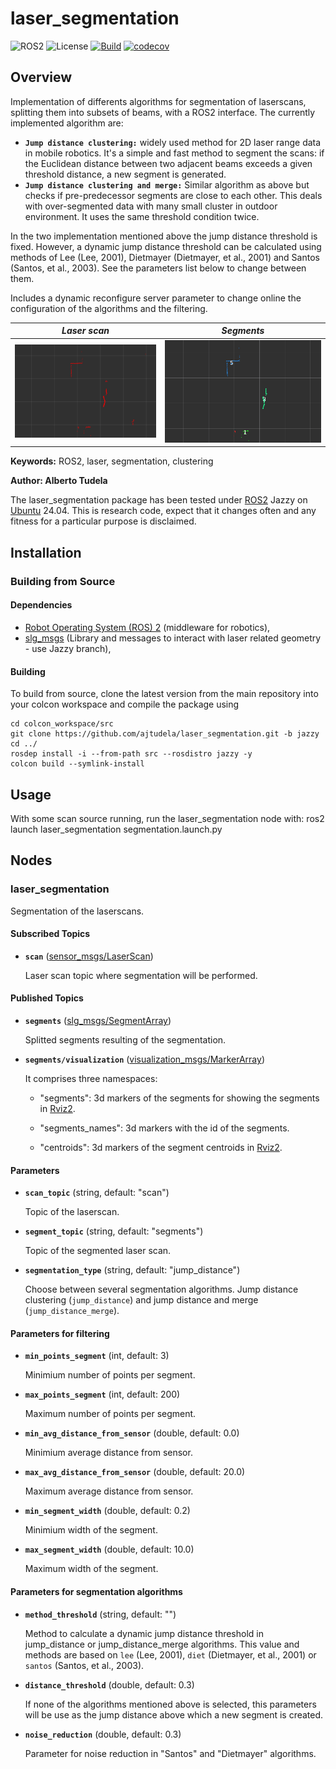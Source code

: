 # laser_segmentation
![ROS2](https://img.shields.io/badge/ros2-jazzy-blue?logo=ros&logoColor=white)
![License](https://img.shields.io/github/license/ajtudela/laser_segmentation)
[![Build](https://github.com/ajtudela/laser_segmentation/actions/workflows/build.yml/badge.svg?branch=main)](https://github.com/ajtudela/laser_segmentation/actions/workflows/build.yml)
[![codecov](https://codecov.io/gh/ajtudela/laser_segmentation/graph/badge.svg?token=R48HZO62SQ)](https://codecov.io/gh/ajtudela/laser_segmentation)


## Overview

Implementation of differents algorithms for segmentation of laserscans, splitting them into subsets of beams, with a ROS2 interface. The currently implemented algorithm are:

* **`Jump distance clustering:`** widely used method for 2D laser range data in mobile robotics. It's a simple and fast method to segment the scans: if the Euclidean distance between two adjacent beams exceeds a given threshold distance, a new segment is generated.
* **`Jump distance clustering and merge:`** Similar algorithm as above but checks if pre-predecessor segments are close to each other. This deals with over-segmented data with many small cluster in outdoor environment. It uses the same threshold condition twice. 

In the two implementation mentioned above the jump distance threshold is fixed. However, a dynamic jump distance threshold can be calculated using methods of Lee (Lee, 2001), Dietmayer (Dietmayer, et al., 2001) and Santos (Santos, et al., 2003). See the parameters list below to change between them.

Includes a dynamic reconfigure server parameter to change online the configuration of the algorithms and the filtering.

| *Laser scan* | *Segments* |
| :------------: | :-----------------------: |
| ![LaserScan](doc/laser.png)  | ![Segments](doc/segments.png) |

**Keywords:** ROS2, laser, segmentation, clustering

**Author: Alberto Tudela<br />**

The laser_segmentation package has been tested under [ROS2] Jazzy on [Ubuntu] 24.04. This is research code, expect that it changes often and any fitness for a particular purpose is disclaimed.

## Installation

### Building from Source

#### Dependencies

- [Robot Operating System (ROS) 2](https://docs.ros.org/en/jazzy/) (middleware for robotics),
- [slg_msgs](https://github.com/ajtudela/slg_msgs) (Library and messages to interact with laser related geometry - use Jazzy branch),

#### Building

To build from source, clone the latest version from the main repository into your colcon workspace and compile the package using

	cd colcon_workspace/src
	git clone https://github.com/ajtudela/laser_segmentation.git -b jazzy
	cd ../
	rosdep install -i --from-path src --rosdistro jazzy -y
	colcon build --symlink-install

## Usage

With some scan source running, run the laser_segmentation node with:
	ros2 launch laser_segmentation segmentation.launch.py

## Nodes

### laser_segmentation

Segmentation of the laserscans.

#### Subscribed Topics

* **`scan`** ([sensor_msgs/LaserScan])

	Laser scan topic where segmentation will be performed.

#### Published Topics

* **`segments`** ([slg_msgs/SegmentArray])

	Splitted segments resulting of the segmentation.

* **`segments/visualization`** ([visualization_msgs/MarkerArray])

	It comprises three namespaces:

	- "segments": 3d markers of the segments for showing the segments in [Rviz2].

	- "segments_names": 3d markers with the id of the segments.

	- "centroids": 3d markers of the segment centroids in [Rviz2].

#### Parameters

* **`scan_topic`** (string, default: "scan")

	Topic of the laserscan.

* **`segment_topic`** (string, default: "segments")

	Topic of the segmented laser scan.

* **`segmentation_type`** (string, default: "jump_distance")

	Choose between several segmentation algorithms. Jump distance clustering (`jump_distance`) and jump distance and merge (`jump_distance_merge`).

#### Parameters for filtering

* **`min_points_segment`** (int, default: 3)

	Minimium number of points per segment.

* **`max_points_segment`** (int, default: 200)

	Maximum number of points per segment.

* **`min_avg_distance_from_sensor`** (double, default: 0.0)

	Minimium average distance from sensor.

* **`max_avg_distance_from_sensor`** (double, default: 20.0)

	Maximum average distance from sensor.

* **`min_segment_width`** (double, default: 0.2)

	Minimium width of the segment.

* **`max_segment_width`** (double, default: 10.0)

	Maximum width of the segment.

#### Parameters for segmentation algorithms

* **`method_threshold`** (string, default: "")

	Method to calculate a dynamic jump distance threshold in jump_distance or jump_distance_merge algorithms. This value and methods are based on `lee` (Lee, 2001), `diet` (Dietmayer, et al., 2001) or `santos` (Santos, et al., 2003).

* **`distance_threshold`** (double, default: 0.3)

	If none of the algorithms mentioned above is selected, this parameters will be use as the jump distance above which a new segment is created.

* **`noise_reduction`** (double, default: 0.3)

	Parameter for noise reduction in "Santos" and "Dietmayer" algorithms.

[Ubuntu]: https://ubuntu.com/
[ROS2]: https://docs.ros.org/en/jazzy/
[Rviz2]: https://github.com/ros2/rviz
[sensor_msgs/LaserScan]: https://docs.ros2.org/jazzy/api/sensor_msgs/msg/LaserScan.html
[slg_msgs/SegmentArray]: https://github.com/ajtudela/slg_msgs/blob/-/msg/SegmentArray.msg
[visualization_msgs/MarkerArray]: https://docs.ros2.org/jazzy/api/visualization_msgs/msg/MarkerArray.html
